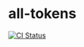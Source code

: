 # all-tokens

[![CI Status](https://github.com/kubawerlos/all-tokens/workflows/CI/badge.svg?branch=master&event=push)](https://github.com/kubawerlos/all-tokens/actions)